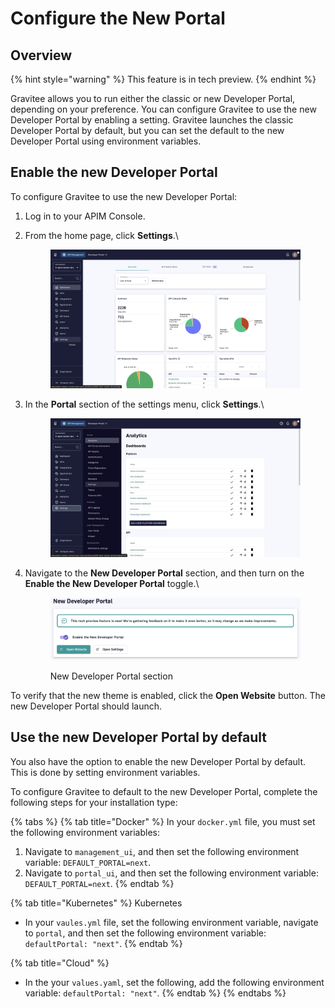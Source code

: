 # Configure the New Portal

## Overview

{% hint style="warning" %}
This feature is in tech preview.&#x20;
{% endhint %}

Gravitee allows you to run either the classic or new Developer Portal, depending on your preference. You can configure Gravitee to use the new Developer Portal by enabling a setting. Gravitee launches the classic Developer Portal by default, but you can set the default to the new Developer Portal using environment variables.&#x20;

## Enable the new Developer Portal

To configure Gravitee to use the new Developer Portal:

1. Log in to your APIM Console.
2.  From the home page, click **Settings**.\


    <figure><img src="../../.gitbook/assets/image (199).png" alt=""><figcaption></figcaption></figure>
3.  In the **Portal** section of the settings menu, click **Settings**.\


    <figure><img src="../../.gitbook/assets/image (200).png" alt=""><figcaption></figcaption></figure>
4.  Navigate to the **New Developer Portal** section, and then turn on the **Enable the New Developer Portal** toggle.\


    <figure><img src="../../.gitbook/assets/image (201).png" alt=""><figcaption><p>New Developer Portal section</p></figcaption></figure>

To verify that the new theme is enabled, click the **Open Website** button. The new Developer Portal should launch.&#x20;

## Use the new Developer Portal by default

You also have the option to enable the new Developer Portal by default. This is done by setting environment variables.

To configure Gravitee to default to the new Developer Portal, complete the following steps for your installation type:

{% tabs %}
{% tab title="Docker" %}
In your `docker.yml` file, you must set the following environment variables:

1. Navigate to `management_ui`, and then set the following environment variable: `DEFAULT_PORTAL=next`.&#x20;
2. Navigate to `portal_ui`, and then set the following environment variable: `DEFAULT_PORTAL=next`.
{% endtab %}

{% tab title="Kubernetes" %}
Kubernetes&#x20;

* In your `vaules.yml` file, set the following environment variable, navigate to `portal`, and then set the following environment variable: `defaultPortal: "next"`.
{% endtab %}

{% tab title="Cloud" %}
* In the your `values.yaml`, set the following, add the following environment variable: `defaultPortal: "next"`.
{% endtab %}
{% endtabs %}

